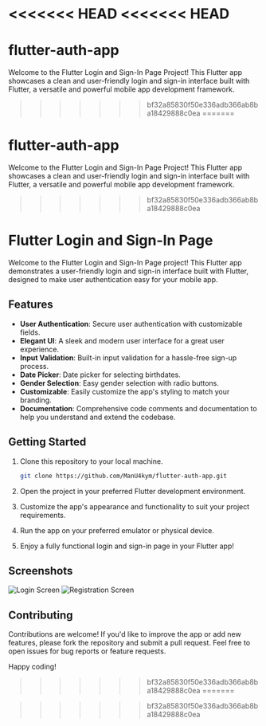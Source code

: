 <<<<<<< HEAD
<<<<<<< HEAD
=======
# flutter-auth-app
Welcome to the Flutter Login and Sign-In Page Project! This Flutter app showcases a clean and user-friendly login and sign-in interface built with Flutter, a versatile and powerful mobile app development framework.
>>>>>>> bf32a85830f50e336adb366ab8ba18429888c0ea
=======
# flutter-auth-app
Welcome to the Flutter Login and Sign-In Page Project! This Flutter app showcases a clean and user-friendly login and sign-in interface built with Flutter, a versatile and powerful mobile app development framework.
>>>>>>> bf32a85830f50e336adb366ab8ba18429888c0ea

# Flutter Login and Sign-In Page

Welcome to the Flutter Login and Sign-In Page project! This Flutter app demonstrates a user-friendly login and sign-in interface built with Flutter, designed to make user authentication easy for your mobile app.

## Features

- **User Authentication**: Secure user authentication with customizable fields.
- **Elegant UI**: A sleek and modern user interface for a great user experience.
- **Input Validation**: Built-in input validation for a hassle-free sign-up process.
- **Date Picker**: Date picker for selecting birthdates.
- **Gender Selection**: Easy gender selection with radio buttons.
- **Customizable**: Easily customize the app's styling to match your branding.
- **Documentation**: Comprehensive code comments and documentation to help you understand and extend the codebase.

## Getting Started

1. Clone this repository to your local machine.

   ```bash
   git clone https://github.com/ManU4kym/flutter-auth-app.git
   ```

2. Open the project in your preferred Flutter development environment.

3. Customize the app's appearance and functionality to suit your project requirements.

4. Run the app on your preferred emulator or physical device.

5. Enjoy a fully functional login and sign-in page in your Flutter app!

## Screenshots

![Login Screen](screenshots/login_screen.png)
![Registration Screen](screenshots/registration_screen.png)

## Contributing

Contributions are welcome! If you'd like to improve the app or add new features, please fork the repository and submit a pull request. Feel free to open issues for bug reports or feature requests.


Happy coding!


>>>>>>> bf32a85830f50e336adb366ab8ba18429888c0ea
=======

>>>>>>> bf32a85830f50e336adb366ab8ba18429888c0ea
